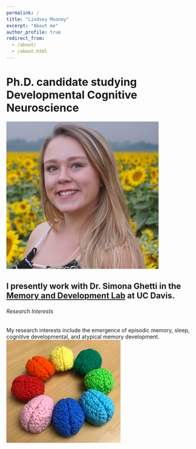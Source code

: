 ```yaml
---
permalink: /
title: "Lindsey Mooney"
excerpt: "About me"
author_profile: true
redirect_from: 
  - /about/
  - /about.html
---
```


<h1><style="text-align: center;">Ph.D. candidate studying Developmental Cognitive Neuroscience</style></h1>

<img src="images/LM Profile.jpg" alt="LM Profile.jpg" width="400"/>


## I presently work with Dr. Simona Ghetti in the [Memory and Development Lab](https://madlab.faculty.ucdavis.edu/) at UC Davis.


###### Research Interests
My research interests include the emergence of episodic memory, sleep, cognitive developmental, and atypical memory development. ![3D Printed Brains](images/brains.jpeg)
